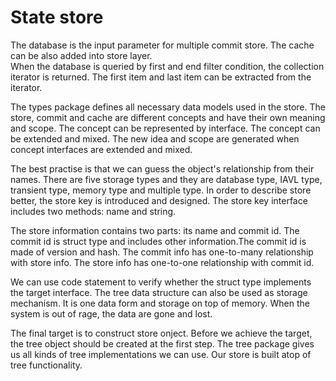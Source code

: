 # State store

The database is the input parameter for multiple commit store. The cache can be also added into store layer.  
When the database is queried by first and end filter condition, the collection iterator is returned. The first item and last item can be extracted from the iterator.

The types package defines all necessary data models used in the store. The store, commit and cache are different concepts and have their own meaning and scope. The concept can be represented by interface. The concept can be extended and mixed. The new idea and scope are generated when concept interfaces are extended and mixed.

The best practise is that we can guess the object's relationship from their names. There are five storage types and they are database type, IAVL type, transient type, memory type and multiple type. In order to describe store better, the store key is introduced and designed. The store key interface includes two methods: name and string. 

The store information contains two parts: its name and commit id. The commit id is struct type and includes other information.The commit id is made of version and hash. The commit info has one-to-many relationship with store info. The store info has one-to-one relationship with commit id.

We can use code statement to verify whether the struct type implements the target interface. The tree data structure can also be used as storage mechanism. It is one data form and storage on top of memory. When the system is out of rage, the data are gone and lost.

The final target is to construct store onject. Before we achieve the target, the tree object should be created at the first step. The tree package gives us all kinds of tree implementations we can use. Our store is built atop of tree functionality.
